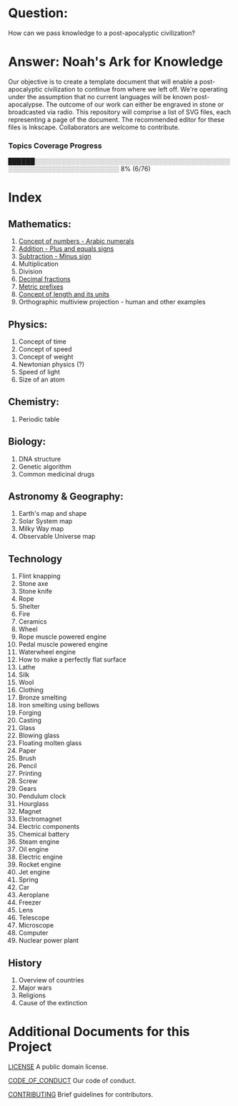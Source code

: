 # Question:
How can we pass knowledge to a post-apocalyptic civilization?

# Answer: Noah's Ark for Knowledge
Our objective is to create a template document that will enable a post-apocalyptic civilization to continue from where we left off.
We're operating under the assumption that no current languages will be known post-apocalypse.
The outcome of our work can either be engraved in stone or broadcasted via radio.
This repository will comprise a list of SVG files, each representing a page of the document.
The recommended editor for these files is Inkscape.
Collaborators are welcome to contribute.

### Topics Coverage Progress
██████░░░░░░░░░░░░░░░░░░░░░░░░░░░░░░░░░░░░░░░░░░░░░░░░░░░░░░░░░░░░░░░░░░░░░ 8% (6/76)

# Index
## Mathematics:

1. [Concept of numbers - Arabic numerals](Math/1.%20Concept%20of%20numbers%20-%20arabic%20numbers.svg)
2. [Addition - Plus and equals signs](Math/2.%20Plus%20and%20equals%20signs%20-%20addition.svg)
3. [Subtraction - Minus sign](Math/3.%20Minus%20sign%20-%20substraction.svg)
4. Multiplication
5. Division
6. [Decimal fractions](Math/6.%20Decimal%20fractions.svg)
7. [Metric prefixes](Math/7.%20Metric%20prefixes.svg)
8. [Concept of length and its units](Math/8.%20Concept%20of%20length%20-%20units.svg)
9. Orthographic multiview projection - human and other examples

## Physics:

1. Concept of time
2. Concept of speed
3. Concept of weight
4. Newtonian physics (?)
5. Speed of light
6. Size of an atom

## Chemistry:

1. Periodic table

## Biology:

1. DNA structure
2. Genetic algorithm
3. Common medicinal drugs

## Astronomy & Geography:

1. Earth's map and shape
2. Solar System map
3. Milky Way map
4. Observable Universe map

## Technology

1. Flint knapping
2. Stone axe
3. Stone knife
4. Rope
5. Shelter
6. Fire
7. Ceramics
8. Wheel
9. Rope muscle powered engine
10. Pedal muscle powered engine
11. Waterwheel engine
12. How to make a perfectly flat surface
13. Lathe
14. Silk
15. Wool
16. Clothing
17. Bronze smelting
18. Iron smelting using bellows
19. Forging
20. Casting
21. Glass
22. Blowing glass
23. Floating molten glass
24. Paper
25. Brush
26. Pencil
27. Printing
28. Screw
29. Gears
30. Pendulum clock
31. Hourglass
32. Magnet
33. Electromagnet
34. Electric components
35. Chemical battery
36. Steam engine
37. Oil engine
38. Electric engine
39. Rocket engine
40. Jet engine
41. Spring
42. Car
43. Aeroplane
44. Freezer
45. Lens
46. Telescope
47. Microscope
48. Computer
49. Nuclear power plant 

## History

1. Overview of countries
2. Major wars
3. Religions
4. Cause of the extinction

# Additional Documents for this Project
[LICENSE](LICENSE) A public domain license.

[CODE_OF_CONDUCT](CODE_OF_CONDUCT.md) Our code of conduct.

[CONTRIBUTING](CONTRIBUTING.md) Brief guidelines for contributors.
